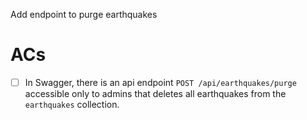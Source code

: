 Add endpoint to purge earthquakes

# ACs

- [ ] In Swagger, there is an api endpoint `POST /api/earthquakes/purge` accessible only to admins that deletes all earthquakes from the `earthquakes` collection. 



